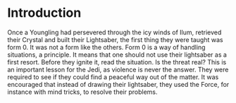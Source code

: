 # Introduction

Once a Youngling had persevered through the icy winds of Ilum, retrieved their Crystal and built their Lightsaber, the first thing they were taught was form 0.
It was not a form like the others.
Form 0 is a way of handling situations, a principle.
It means that one should not use their lightsaber as a first resort.
Before they ignite it, read the situation.
Is the threat real?
This is an important lesson for the Jedi, as violence is never the answer.
They were required to see if they could find a peaceful way out of the matter.
It was encouraged that instead of drawing their lightsaber, they used the Force, for instance with mind tricks, to resolve their problems.
